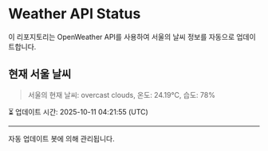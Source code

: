 
# Weather API Status

이 리포지토리는 OpenWeather API를 사용하여 서울의 날씨 정보를 자동으로 업데이트합니다.

## 현재 서울 날씨
> 서울의 현재 날씨: overcast clouds, 온도: 24.19°C, 습도: 78%

⏳ 업데이트 시간: 2025-10-11 04:21:55 (UTC)

---
자동 업데이트 봇에 의해 관리됩니다.
